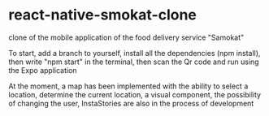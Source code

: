 # react-native-smokat-clone
clone of the mobile application of the food delivery service "Samokat"

To start, add a branch to yourself, install all the dependencies (npm install), then write "npm start" in the terminal, then scan the Qr code and run using the Expo application

At the moment, a map has been implemented with the ability to select a location, determine the current location, a visual component, the possibility of changing the user, InstaStories are also in the process of development
